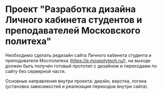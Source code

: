 # Проект "Разработка дизайна Личного кабинета студентов и преподавателей Московского политеха"
Необходимо сделать редизайн сайта Личного кабинета студента и преподователя Мосполитеха (https://e.mospolytech.ru/), на выходе должен быть получен готовый прототип с дизайном и переходами по сайту без серверной части.

Основные направления внутри проекта: диазйн, верстка, логика (установка зависимостей и реализация переходов внутри сайта).

